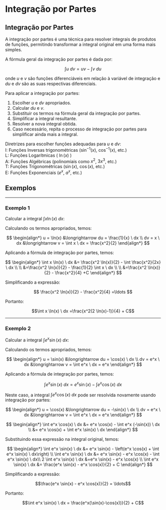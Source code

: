# Integração por Partes  

## Integração por Partes  
  
A integração por partes é uma técnica para resolver integrais de produtos de funções, permitindo transformar a integral original em uma forma mais simples.  
  
A fórmula geral da integração por partes é dada por:  
  
$$\int u \ dv = uv - \int v \ du$$  
  
onde $u$ e $v$ são funções diferenciáveis em relação à variável de integração e $du$ e $dv$ são as suas respectivas diferenciais.  
  
Para aplicar a integração por partes:  
  
1. Escolher $u$ e $dv$ apropriados.  
2. Calcular $du$ e $v$.  
3. Substituir os termos na fórmula geral da integração por partes.  
4. Simplificar a integral resultante.  
5. Resolver a nova integral obtida.  
6. Caso necessário, repita o processo de integração por partes para simplificar ainda mais a integral.  
  
Diretrizes para escolher funções adequadas para $u$ e $dv$:  
I: Funções Inversas trigonométricas ($\sin^{-1}(x)$, $\cos^{-1}(x)$, etc.)  
L: Funções Logarítmicas ( $\ln(x)$ )  
A: Funções Algébricas (polinomiais como $x^2$, $3x^3$, etc.)  
T: Funções Trigonométricas ($\sin(x)$, $\cos(x)$, etc.)  
E: Funções Exponenciais ($e^x$, $a^x$, etc.)  
 
## Exemplos

---

### Exemplo 1

Calcular a integral $\int x \ln(x) \ dx$:

Calculando os termos apropriados, temos:  

$$
\begin{align*}  
u = \ln(x) &\longrightarrow du = \frac{1}{x} \ dx \\  
dv = x \ dx &\longrightarrow v = \int x \ dx = \frac{x^2}{2}  
\end{align*}  
$$

Aplicando a fórmula de integração por partes, temos:

$$
\begin{align*}
\int x \ln(x) \ dx &= \frac{x^2 \ln(x)}{2} - \int \frac{x^2}{2x} \ dx \\ \\
&=\frac{x^2 \ln(x)}{2} - \frac{1}{2} \int x \ dx \\ \\
&=\frac{x^2 \ln(x)}{2} - \frac{x^2}{4} +C
\end{align*}  
$$  
  
Simplificando a expressão:  
  
$$  
\frac{x^2 \ln(x)}{2} - \frac{x^2}{4} =\ldots
$$  
  
Portanto:  
  
$$\int x \ln(x) \ dx =\frac{x^2(2 \ln(x)-1)}{4} + C$$  
  
---  
  
### Exemplo 2

Calcular a integral $\int e^x \sin(x) \ dx$:  
  
Calculando os termos apropriados, temos:  
  
$$  
\begin{align*}  
u = \sin(x) &\longrightarrow du = \cos(x) \ dx \\  
dv = e^x \ dx &\longrightarrow v = \int e^x \ dx = e^x  
\end{align*}  
$$  
  
Aplicando a fórmula de integração por partes, temos:  
  
$$\int e^x \sin(x) \ dx = e^x \sin(x) - \int e^x \cos(x) \ dx$$  
  
Neste caso, a integral $\int e^x \cos(x) \ dx$ pode ser resolvida novamente usando integração por partes:  
  
$$  
\begin{align*}  
u = \cos(x) &\longrightarrow du = -\sin(x) \ dx \\  
dv = e^x \ dx &\longrightarrow v = \int e^x \ dx = e^x  
\end{align*}  
$$  
  
$$  
\begin{align*}  
\int e^x \cos(x) \ dx &= e^x \cos(x) - \int e^x (-\sin(x)) \ dx \\  
&= e^x \cos(x) + \int e^x \sin(x) \ dx  
\end{align*}  
$$  
  
Substituindo essa expressão na integral original, temos:  
  
$$  
\begin{align*}  
\int e^x \sin(x) \ dx &= e^x \sin(x) - \left(e^x \cos(x) + \int e^x \sin(x) \ dx\right) \\  
\int e^x \sin(x) \ dx &= e^x \sin(x) - e^x \cos(x) - \int e^x \sin(x) \ dx\\  
2 \int e^x \sin(x) \ dx &=e^x \sin(x) - e^x \cos(x) \\  
\int e^x \sin(x) \ dx &= \frac{e^x \sin(x) - e^x \cos(x)}{2} + C  
\end{align*}  
$$  
  
Simplificando a expressão:  
  
$$\frac{e^x \sin(x) - e^x \cos(x)}{2} = \ldots$$  
  
Portanto:  
  
$$\int e^x \sin(x) \ dx = \frac{e^x(\sin(x)-\cos(x))}{2} + C$$
